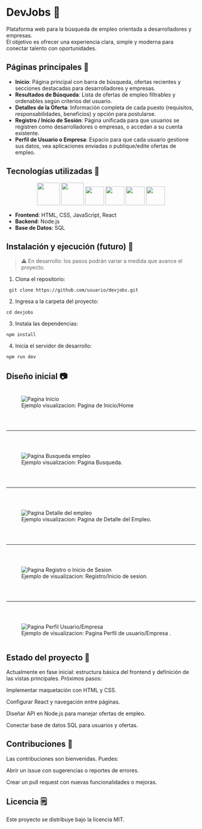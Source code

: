 # DevJobs :briefcase:

Plataforma web para la búsqueda de empleo orientada a desarrolladores y empresas.  
El objetivo es ofrecer una experiencia clara, simple y moderna para conectar talento con oportunidades.

## Páginas principales :notebook_with_decorative_cover:

- **Inicio**: Página principal con barra de búsqueda, ofertas recientes y secciones destacadas para desarrolladores y empresas.
- **Resultados de Búsqueda**: Lista de ofertas de empleo filtrables y ordenables según criterios del usuario.
- **Detalles de la Oferta**: Información completa de cada puesto (requisitos, responsabilidades, beneficios) y opción para postularse.
- **Registro / Inicio de Sesión**: Página unificada para que usuarios se registren como desarrolladores o empresas, o accedan a su cuenta existente.
- **Perfil de Usuario o Empresa**: Espacio para que cada usuario gestione sus datos, vea aplicaciones enviadas o publique/edite ofertas de empleo.

## Tecnologías utilizadas :wrench:

<div align="center" background-color="white">
  <img src="https://raw.githubusercontent.com/devicons/devicon/54cfe13ac10eaa1ef817a343ab0a9437eb3c2e08/icons/html5/html5-original.svg" width="60">
  <img src="https://raw.githubusercontent.com/devicons/devicon/54cfe13ac10eaa1ef817a343ab0a9437eb3c2e08/icons/css3/css3-original.svg" width="60">
  <img src="https://raw.githubusercontent.com/devicons/devicon/54cfe13ac10eaa1ef817a343ab0a9437eb3c2e08/icons/javascript/javascript-original.svg" width="50">
  <img src="https://raw.githubusercontent.com/devicons/devicon/54cfe13ac10eaa1ef817a343ab0a9437eb3c2e08/icons/nodejs/nodejs-plain-wordmark.svg" width="50">
  <img src="https://raw.githubusercontent.com/devicons/devicon/54cfe13ac10eaa1ef817a343ab0a9437eb3c2e08/icons/react/react-original.svg" width="50">
  <img src="https://raw.githubusercontent.com/devicons/devicon/54cfe13ac10eaa1ef817a343ab0a9437eb3c2e08/icons/mysql/mysql-original.svg" width="50">

</div>

- **Frontend**: HTML, CSS, JavaScript, React
- **Backend**: Node.js
- **Base de Datos**: SQL

## Instalación y ejecución (futuro) :rocket:

> :warning: En desarrollo: los pasos podrán variar a medida que avance el proyecto.

1. Clona el repositorio:

` git clone https://github.com/usuario/devjobs.git`

2. Ingresa a la carpeta del proyecto:

`cd devjobs`

3. Instala las dependencias:

`npm install`

4. Inicia el servidor de desarrollo:

`npm run dev`

## Diseño inicial :camera:

<section style="display: flex; flex-direction: column; gap: 30px;">
    <figure>
      <img src="./assets/img/screen_inicio.png" alt="Pagina Inicio">
      <figcaption>Ejemplo visualizacion: Pagina de Inicio/Home</figcaption>
    </figure>
    <hr>
    <figure>
      <img src="./assets/img/screen_busqueda.png" alt="Pagina Busqueda empleo">
      <figcaption>Ejemplo visualizacion: Pagina Busqueda.</figcaption>
    </figure>
    <hr>
    <figure>
      <img src="./assets/img/screen_detalles.png" alt="Pagina Detalle del empleo">
      <figcaption>Ejemplo visualizacion: Pagina de Detalle del Empleo.</figcaption>
    </figure>
    <hr>
    <figure>
      <img src="./assets/img/screen_iniciosesionyregistro.png" alt="Pagina Registro o Inicio de Sesion">
      <figcaption>Ejemplo de visualizacion: Registro/Inicio de sesion.</figcaption>
    </figure>
    <hr>
    <figure>
      <img src="./assets/img/screen_perfil.png" alt="Pagina Perfil Usuario/Empresa">
      <figcaption>Ejemplo de visualizacion: Pagina Perfil de usuario/Empresa .</figcaption>
    </figure>
</section>

## Estado del proyecto :pushpin:

Actualmente en fase inicial: estructura básica del frontend y definición de las vistas principales.
Próximos pasos:

Implementar maquetación con HTML y CSS.

Configurar React y navegación entre páginas.

Diseñar API en Node.js para manejar ofertas de empleo.

Conectar base de datos SQL para usuarios y ofertas.

## Contribuciones :handshake:

Las contribuciones son bienvenidas. Puedes:

Abrir un issue con sugerencias o reportes de errores.

Crear un pull request con nuevas funcionalidades o mejoras.

## Licencia :spiral_notepad:

Este proyecto se distribuye bajo la licencia MIT.
